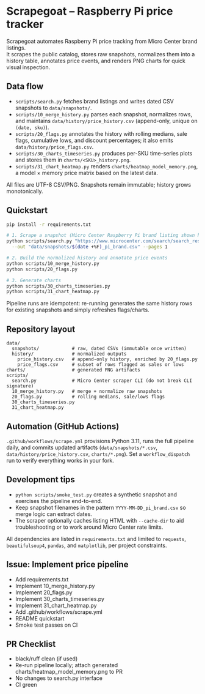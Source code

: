 # Scrapegoat – Raspberry Pi price tracker

Scrapegoat automates Raspberry Pi price tracking from Micro Center brand listings.  
It scrapes the public catalog, stores raw snapshots, normalizes them into a history
table, annotates price events, and renders PNG charts for quick visual inspection.

## Data flow

- `scripts/search.py` fetches brand listings and writes dated CSV snapshots to `data/snapshots/`.
- `scripts/10_merge_history.py` parses each snapshot, normalizes rows, and maintains `data/history/price_history.csv` (append-only, unique on `(date, sku)`).
- `scripts/20_flags.py` annotates the history with rolling medians, sale flags, cumulative lows, and discount percentages; it also emits `data/history/price_flags.csv`.
- `scripts/30_charts_timeseries.py` produces per-SKU time-series plots and stores them in `charts/<SKU>_history.png`.
- `scripts/31_chart_heatmap.py` renders `charts/heatmap_model_memory.png`, a model × memory price matrix based on the latest data.

All files are UTF-8 CSV/PNG. Snapshots remain immutable; history grows monotonically.

## Quickstart

```bash
pip install -r requirements.txt

# 1. Scrape a snapshot (Micro Center Raspberry Pi brand listing shown here)
python scripts/search.py "https://www.microcenter.com/search/search_results.aspx?fq=brand:Raspberry+Pi&sortby=match&rpp=96&myStore=false" \
  --out "data/snapshots/$(date +%F)_pi_brand.csv" --pages 1

# 2. Build the normalized history and annotate price events
python scripts/10_merge_history.py
python scripts/20_flags.py

# 3. Generate charts
python scripts/30_charts_timeseries.py
python scripts/31_chart_heatmap.py
```

Pipeline runs are idempotent: re-running generates the same history rows for existing snapshots and simply refreshes flags/charts.

## Repository layout

```
data/
  snapshots/            # raw, dated CSVs (immutable once written)
  history/              # normalized outputs
    price_history.csv   # append-only history, enriched by 20_flags.py
    price_flags.csv     # subset of rows flagged as sales or lows
charts/                 # generated PNG artifacts
scripts/
  search.py             # Micro Center scraper CLI (do not break CLI signature)
  10_merge_history.py   # merge + normalize raw snapshots
  20_flags.py           # rolling medians, sale/lows flags
  30_charts_timeseries.py
  31_chart_heatmap.py
```

## Automation (GitHub Actions)

`.github/workflows/scrape.yml` provisions Python 3.11, runs the full pipeline daily,
and commits updated artifacts (`data/snapshots/*.csv`, `data/history/price_history.csv`,
`charts/*.png`). Set a `workflow_dispatch` run to verify everything works in your fork.

## Development tips

- `python scripts/smoke_test.py` creates a synthetic snapshot and exercises the pipeline end-to-end.
- Keep snapshot filenames in the pattern `YYYY-MM-DD_pi_brand.csv` so merge logic can extract dates.
- The scraper optionally caches listing HTML with `--cache-dir` to aid troubleshooting or to work around Micro Center rate limits.

All dependencies are listed in `requirements.txt` and limited to `requests`, `beautifulsoup4`, `pandas`, and `matplotlib`, per project constraints.

## Issue: Implement price pipeline

- Add requirements.txt
- Implement 10_merge_history.py
- Implement 20_flags.py
- Implement 30_charts_timeseries.py
- Implement 31_chart_heatmap.py
- Add .github/workflows/scrape.yml
- README quickstart
- Smoke test passes on CI

## PR Checklist

- black/ruff clean (if used)
- Re-run pipeline locally; attach generated charts/heatmap_model_memory.png to PR
- No changes to search.py interface
- CI green
